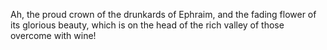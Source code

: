 Ah, the proud crown of the drunkards of Ephraim, and the fading flower of its glorious beauty, which is on the head of the rich valley of those overcome with wine!
